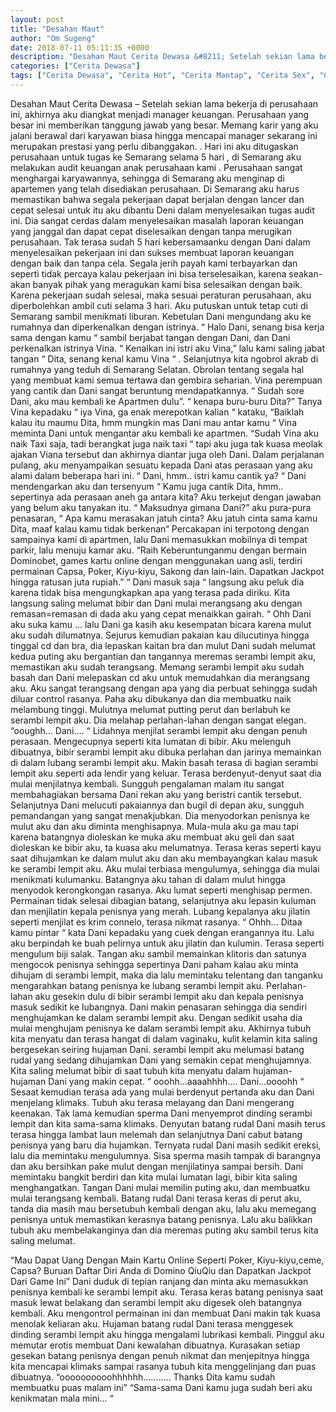 ```yaml
---
layout: post
title: "Desahan Maut"
author: "Om Sugeng"
date: 2018-07-11 05:11:35 +0000
description: "Desahan Maut Cerita Dewasa &#8211; Setelah sekian lama bekerja di perusahaan ini, akhirnya aku diangkat menjadi manager keuangan. Perusahaan yang besar ini memberikan tanggung jawab yang besar. Meman..."
categories: ["Cerita Dewasa"]
tags: ["Cerita Dewasa", "Cerita Hot", "Cerita Mantap", "Cerita Sex", "Cinta Hanya Nafsu", "Cinta Terlarang"]
---
```



Desahan Maut
Cerita Dewasa &#8211; Setelah sekian lama bekerja di perusahaan ini, akhirnya aku diangkat menjadi manager keuangan. Perusahaan yang besar ini memberikan tanggung jawab yang besar. Memang karir yang aku jalani berawal dari karyawan biasa hingga mencapai manager sekarang ini merupakan prestasi yang perlu dibanggakan. . Hari ini aku ditugaskan perusahaan untuk tugas ke Semarang selama 5 hari , di Semarang aku melakukan audit keuangan anak perusahaan kami . Perusahaan sangat menghargai karyawannya, sehingga di Semarang aku menginap di apartemen yang telah disediakan perusahaan.
Di Semarang aku harus memastikan bahwa segala pekerjaan dapat berjalan dengan lancer dan cepat selesai untuk itu aku dibantu Deni dalam menyelesaikan tugas audit ini. Dia sangat cerdas dalam menyelesaikan masalah laporan keuangan yang janggal dan dapat cepat diselesaikan dengan tanpa merugikan perusahaan.
Tak terasa sudah 5 hari kebersamaanku dengan Dani dalam menyelesaikan pekerjaan ini dan sukses membuat laporan keuangan dengan baik dan tanpa cela. Segala jerih payah kami terbayarkan dan seperti tidak percaya kalau pekerjaan ini bisa terselesaikan, karena seakan-akan banyak pihak yang meragukan kami bisa selesaikan dengan baik.
Karena pekerjaan sudah selesai, maka sesuai peraturan perusahaan, aku diperbolehkan ambil cuti selama 3 hari. Aku putuskan untuk tetap cuti di Semarang sambil menikmati liburan. Kebetulan Dani mengundang aku ke rumahnya dan diperkenalkan dengan istrinya.
“ Halo Dani, senang bisa kerja sama dengan kamu “ sambil berjabat tangan dengan Dani, dan Dani perkenalkan istrinya Vina.
“ Kenalkan ini istri aku Vina,” lalu kami saling jabat tangan “ Dita, senang kenal kamu Vina “ . Selanjutnya kita ngobrol akrab di rumahnya yang teduh di Semarang Selatan. Obrolan tentang segala hal yang membuat kami semua tertawa dan gembira seharian. Vina perempuan yang cantik dan Dani sangat beruntung mendapatkannya.
“ Sudah sore Dani, aku mau kembali ke Apartmen dulu”.
“ kenapa buru-buru Dita?” Tanya Vina kepadaku
“ iya Vina, ga enak merepotkan kalian “ kataku,
“Baiklah kalau itu maumu Dita, hmm mungkin mas Dani mau antar kamu “ Vina meminta Dani untuk mengantar aku kembali ke apartmen.
“Sudah Vina aku naik Taxi saja, tadi berangkat juga naik taxi “ tapi aku juga tak kuasa meolak ajakan Viana tersebut dan akhirnya diantar juga oleh Dani.
Dalam perjalanan pulang, aku menyampaikan sesuatu kepada Dani atas perasaan yang aku alami dalam beberapa hari ini.
“ Dani, hmm.. istri kamu cantik ya? “ Dani mendengarkan aku dan tersenyum
“ Kamu juga cantik Dita, hmm.. sepertinya ada perasaan aneh ga antara kita? Aku terkejut dengan jawaban yang belum aku tanyakan itu.
“ Maksudnya gimana Dani?” aku pura-pura penasaran,
“ Apa kamu merasakan jatuh cinta? Aku jatuh cinta sama kamu Dita, maaf kalau kamu tidak berkenan“ Percakapan ini terpotong dengan sampainya kami di apartmen, lalu Dani memasukkan mobilnya di tempat parkir, lalu menuju kamar aku.
“Raih Keberuntunganmu dengan bermain Dominobet, games kartu online dengan menggunakan uang asli, terdiri permainan Capsa, Poker, Kiyu-kiyu, Sakong dan lain-lain. Dapatkan Jackpot hingga ratusan juta rupiah.”
“ Dani masuk saja “
langsung aku peluk dia karena tidak bisa mengungkapkan apa yang terasa pada diriku. Kita langsung saling melumat bibir dan Dani mulai merangsang aku dengan remasan=remasan di dada aku yang cepat menaikkan gairah.
“ Ohh Dani aku suka kamu …
lalu Dani ga kasih aku kesempatan bicara karena mulut aku sudah dilumatnya. Sejurus kemudian pakaian kau dilucutinya hingga tinggal cd dan bra, dia lepaskan kaitan bra dan mulut Dani sudah melumat kedua puting aku bergantian dan tangannya meremas serambi lempit aku, memastikan aku sudah terangsang. Memang serambi lempit aku sudah basah dan Dani melepaskan cd aku untuk memudahkan dia merangsang aku. Aku sangat terangsang dengan apa yang dia perbuat sehingga sudah diluar control rasanya. Paha aku dibukanya dan dia membuatku naik melambung tinggi. Mulutnya melumat putting perut dan berlabuh ke serambi lempit aku. Dia melahap perlahan-lahan dengan sangat elegan.
“ooughh… Dani…. “
Lidahnya menjilat serambi lempit aku dengan penuh perasaan. Mengecupnya seperti kita lumatan di bibir. Aku melenguh dibuatnya, bibir serambi lempit aku dibuka perlahan dan jarinya memainkan di dalam lubang serambi lempit aku. Makin basah terasa di bagian serambi lempit aku seperti ada lendir yang keluar. Terasa berdenyut-denyut saat dia mulai menjilatnya kembali. Sungguh pengalaman malam itu sangat membahagiakan bersama Dani rekan aku yang beristri cantik tersebut.
Selanjutnya Dani melucuti pakaiannya dan bugil di depan aku, sungguh pemandangan yang sangat menakjubkan. Dia menyodorkan penisnya ke mulut aku dan aku diminta menghisapnya. Mula-mula aku ga mau tapi karena batangnya dioleskan ke muka aku membuat aku geli dan saat dioleskan ke bibir aku, ta kuasa aku melumatnya. Terasa keras seperti kayu saat dihujamkan ke dalam mulut aku dan aku membayangkan kalau masuk ke serambi lempit aku.
Aku mulai terbiasa mengulumya, sehingga dia mulai menikmati kulumanku. Batangnya aku tahan di dalam mulut hingga menyodok kerongkongan rasanya. Aku lumat seperti menghisap permen. Permainan tidak selesai dibagian batang, selanjutnya aku lepasin kuluman dan menjilatin kepala penisnya yang merah. Lubang kepalanya aku jilatin seperti menjilat es krim connelo, terasa nikmat rasanya.
“ Ohhh… Ditaa kamu pintar “ kata Dani kepadaku yang cuek dengan erangannya itu.
Lalu aku berpindah ke buah pelirnya untuk aku jilatin dan kulumin. Terasa seperti mengulum biji salak. Tangan aku sambil memainkan klitoris dan satunya mengocok penisnya sehingga sepertinya Dani paham kalau aku minta dihujam di serambi lempit, maka dia lalu memintaku telentang dan tanganku mengarahkan batang penisnya ke lubang serambi lempit aku. Perlahan-lahan aku gesekin dulu di bibir serambi lempit aku dan kepala penisnya masuk sedikit ke lubangnya. Dani makin penasaran sehingga dia sendiri menghujamkan ke dalam serambi lempit aku. Dengan sedikit usaha dia mulai menghujam penisnya ke dalam serambi lempit aku. Akhirnya tubuh kita menyatu dan terasa hangat di dalam vaginaku, kulit kelamin kita saling bergesekan seiring hujaman Dani. serambi lempit aku melumasi batang rudal yang sedang dihujamkan Dani yang semakin cepat menghujamnya. Kita saling melumat bibir di saat tubuh kita menyatu dalam hujaman-hujaman Dani yang makin cepat.
“ ooohh…aaaahhhh…. Dani…oooohh “
Sesaat kemudian terasa ada yang mulai berdenyut pertanda aku dan Dani menjelang klimaks. Tubuh aku terasa melayang dan Dani mengerang keenakan. Tak lama kemudian sperma Dani menyemprot dinding serambi lempit dan kita sama-sama klimaks. Denyutan batang rudal Dani masih terus terasa hingga lambat laun melemah dan selanjutnya Dani cabut batang penisnya yang baru dia hujamkan. Ternyata rudal Dani masih sedikit ereksi, lalu dia memintaku mengulumnya. Sisa sperma masih tampak di barangnya dan aku bersihkan pake mulut dengan menjilatinya sampai bersih. Dani memintaku bangkit berdiri dan kita mulai lumatan lagi, bibir kita saling menghangatkan. Tangan Dani mulai memilin puting aku, dan membuatku mulai terangsang kembali.
Batang rudal Dani terasa keras di perut aku, tanda dia masih mau bersetubuh kembali dengan aku, lalu aku memegang penisnya untuk memastikan kerasnya batang penisnya. Lalu aku balikkan tubuh aku membelakanginya dan dia meremas puting aku sambil terus kita saling melumat.

&#8220;Mau Dapat Uang Dengan Main Kartu Online Seperti Poker, Kiyu-kiyu,ceme, Capsa? Buruan Daftar Diri Anda di Domino QiuQiu dan Dapatkan Jackpot Dari Game Ini&#8221;
Dani duduk di tepian ranjang dan minta aku memasukkan penisnya kembali ke serambi lempit aku. Terasa keras batang penisnya saat masuk lewat belakang dan serambi lempit aku digesek oleh batangnya kembali. Aku mengontrol permainan ini dan membuat Dani makin tak kuasa menolak keliaran aku. Hujaman batang rudal Dani terasa menggesek dinding serambi lempit aku hingga mengalami lubrikasi kembali. Pinggul aku memutar erotis membuat Dani kewalahan dibuatnya. Kurasakan setiap gesekan batang penisnya dengan penuh nikmat dan menjepitnya hingga kita mencapai klimaks sampai rasanya tubuh kita menggelinjang dan puas dibuatnya.
“oooooooooohhhhhh……….. Thanks Dita kamu sudah membuatku puas malam ini”
“Sama-sama Dani kamu juga sudah beri aku kenikmatan mala mini… “
